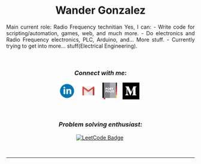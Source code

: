 <h1 align="center">Wander Gonzalez</h1>

<p align="justify"> Main current role: Radio Frequency technitian
Yes, I can:
- Write code for scripting/automation, games, web, and much more.
- Do electronics and Radio Frequency electronics, PLC, Arduino, and... More stuff.
- Currently trying to get into more... stuff(Electrical Engineering).

    
&nbsp;<h3 align="center">*Connect with me*:</h3> 

<div align="center">
    
[<img alt="LinkedIn" width="45px" src="assets/linkedin.svg">](https://www.linkedin.com/in/wander-gonzalez/) &nbsp; 
[<img alt="Gmail" width="45px" src="assets/gmail.svg">](mailto://wandergonzalez0@hotmail.com) &nbsp; 
[<img alt="Portfolio" width="45px" src="assets/portfolio.svg">](https://wander-portfolio.netlify.app/) &nbsp;
[<img alt="Medium" width="45px" src="assets/medium-svgrepo-com.svg">](https://medium.com/@wandergonzalez0) &nbsp; 
    
</div>

&nbsp;<h3 align="center">*Problem solving enthusiast:*</h3>

<div align="center">

[![LeetCode Badge](https://img.shields.io/badge/-LeetCode-FFA116?style=for-the-badge&logo=LeetCode&logoColor=black&link=https://leetcode.com/wandergithub/)](https://leetcode.com/wandergithub/)&nbsp;
<!---
![Metrics](/metrics.plugin.leetcode.svg)
--->

    
</div>




<br>
<!-- 
&nbsp;<h3 align="center">*GitHub stats:*</h3>

<p align="center">
    
<img align="center" src="https://github-readme-stats.vercel.app/api?username=wandergithub&show_icons=true&theme=tokyonight" alt="wandergithub" width="500" /> 
    
</p> -->

---

<!---
wandergithub/wandergithub is a ✨ special ✨ repository because its `README.md` (this file) appears on your GitHub profile.
You can click the Preview link to take a look at your changes.
--->
